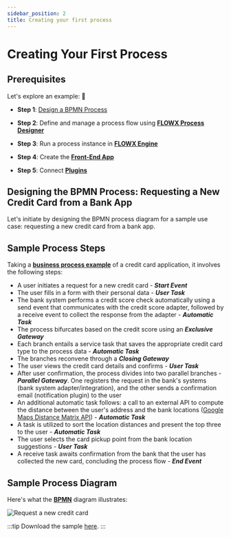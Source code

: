```yaml
---
sidebar_position: 2
title: Creating your first process
---
```


# Creating Your First Process

## Prerequisites

Let's explore an example: :rocket:

- **Step 1**: [Design a BPMN Process](../flowx-designer/managing-a-process-flow)

- **Step 2**: Define and manage a process flow using [**FLOWX Process Designer**](../terms/flowx-process-designer)

- **Step 3**: Run a process instance in [**FLOWX Engine**](../terms/flowxai-process-engine)

- **Step 4**: Create the [**Front-End App**](../terms/flowx-frontend-application)

- **Step 5**: Connect [**Plugins**](../terms/flowx-plugins)

## Designing the BPMN Process: Requesting a New Credit Card from a Bank App

Let's initiate by designing the BPMN process diagram for a sample use case: requesting a new credit card from a bank app.

## Sample Process Steps

Taking a [**business process example**](../terms/flowx-process) of a credit card application, it involves the following steps:

- A user initiates a request for a new credit card - _**Start Event**_
- The user fills in a form with their personal data - _**User Task**_
- The bank system performs a credit score check automatically using a send event that communicates with the credit score adapter, followed by a receive event to collect the response from the adapter - _**Automatic Task**_
- The process bifurcates based on the credit score using an _**Exclusive Gateway**_
- Each branch entails a service task that saves the appropriate credit card type to the process data - _**Automatic Task**_
- The branches reconvene through a _**Closing Gateway**_
- The user views the credit card details and confirms - _**User Task**_
- After user confirmation, the process divides into two parallel branches - _**Parallel Gateway**_. One registers the request in the bank's systems (bank system adapter/integration), and the other sends a confirmation email (notification plugin) to the user
- An additional automatic task follows: a call to an external API to compute the distance between the user's address and the bank locations ([Google Maps Distance Matrix API](https://developers.google.com/maps/documentation/distance-matrix/overview)) - _**Automatic Task**_
- A task is utilized to sort the location distances and present the top three to the user - _**Automatic Task**_
- The user selects the card pickup point from the bank location suggestions - _**User Task**_
- A receive task awaits confirmation from the bank that the user has collected the new card, concluding the process flow - _**End Event**_


## Sample Process Diagram

Here's what the [**BPMN**](../terms/bpmn) diagram illustrates:

![Request a new credit card](https://s3.eu-west-1.amazonaws.com/docx.flowx.ai/3.5/request_a_credit_card_new.png)

:::tip
Download the sample [here](./assets/sample_bpmn_process_new_credit_card.bpmn).
:::
